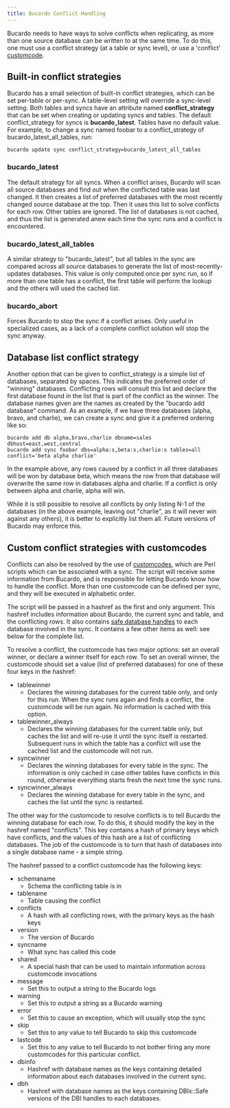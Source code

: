 ```yaml
---
title: Bucardo Conflict Handling
---
```


Bucardo needs to have ways to solve conflicts when replicating, as more than one source database can be written to at the same time. To do this, one must use a conflict strategy (at a table or sync level), or use a 'conflict' [customcode](/Bucardo/customcode "wikilink").

Built-in conflict strategies
----------------------------

Bucardo has a small selection of built-in conflict strategies, which can be set per-table or per-sync. A table-level setting will override a sync-level setting. Both tables and syncs have an attribute named **conflict_strategy** that can be set when creating or updating syncs and tables. The default conflict_strategy for syncs is **bucardo_latest**. Tables have no default value. For example, to change a sync named foobar to a conflict_strategy of bucardo_latest_all_tables, run:

    bucardo update sync conflict_strategy=bucardo_latest_all_tables

### bucardo_latest

The default strategy for all syncs. When a conflict arises, Bucardo will scan all source databases and find out when the conflicted table was last changed. It then creates a list of preferred databases with the most recently changed source database at the top. Then it uses this list to solve conflicts for each row. Other tables are ignored. The list of databases is not cached, and thus the list is generated anew each time the sync runs and a conflict is encountered.

### bucardo_latest_all_tables

A similar strategy to "bucardo_latest", but all tables in the sync are compared across all source databases to generate the list of most-recently-updates databases. This value is only computed once per sync run, so if more than one table has a conflict, the first table will perform the lookup and the others will used the cached list.

### bucardo_abort

Forces Bucardo to stop the sync if a conflict arises. Only useful in specialized cases, as a lack of a complete conflict solution will stop the sync anyway.

Database list conflict strategy
-------------------------------

Another option that can be given to conflict_strategy is a simple list of databases, separated by spaces. This indicates the preferred order of "winning" databases. Conflicting rows will consult this list and declare the first database found in the list that is part of the conflict as the winner. The database names given are the names as created by the "bucardo add database" command. As an example, if we have three databases (alpha, bravo, and charlie), we can create a sync and give it a preferred ordering like so:

    bucardo add db alpha,bravo,charlie dbname=sales dbhost=east,west,central
    bucardo add sync foobar dbs=alpha:s,beta:s,charlie:s tables=all conflict='beta alpha charlie'

In the example above, any rows caused by a conflict in all three databases will be won by database beta, which means the row from that database will overwrite the same row in databases alpha and charlie. If a conflict is only between alpha and charlie, alpha will win.

While it is still possible to resolve all conflicts by only listing N-1 of the databases (in the above example, leaving out "charlie", as it will never win against any others), it is better to explicitly list them all. Future versions of Bucardo may enforce this.

Custom conflict strategies with customcodes
-------------------------------------------

Conflicts can also be resolved by the use of [customcodes](/Bucardo/customcodes "wikilink"), which are Perl scripts which can be associated with a sync. The script will receive some information from Bucardo, and is responsible for letting Bucardo know how to handle the conflict. More than one customcode can be defined per sync, and they will be executed in alphabetic order.

The script will be passed in a hashref as the first and only argument. This hashref includes information about Bucardo, the current sync and table, and the conflicting rows. It also contains [safe database handles](/Bucardo/DBIx::Safe "wikilink") to each database involved in the sync. It contains a few other items as well: see below for the complete list.

To resolve a conflict, the customcode has two major options: set an overall winner, or declare a winner itself for each row. To set an overall winner, the customcode should set a value (list of preferred databases) for one of these four keys in the hashref:

-   tablewinner
    -   Declares the winning databases for the current table only, and only for this run. When the sync runs again and finds a conflict, the customcode will be run again. No information is cached with this option.
-   tablewinner_always
    -   Declares the winning databases for the current table only, but caches the list and will re-use it until the sync itself is restarted. Subsequent runs in which the table has a conflict will use the cached list and the customcode will not run.
-   syncwinner
    -   Declares the winning databases for every table in the sync. The information is only cached in case other tables have conflicts in this round, otherwise everything starts fresh the next time the sync runs.
-   syncwinner_always
    -   Declares the winning database for every table in the sync, and caches the list until the sync is restarted.

The other way for the customcode to resolve conflicts is to tell Bucardo the winning database for each row. To do this, it should modify the key in the hashref named "conflicts". This key contains a hash of primary keys which have conflicts, and the values of this hash are a list of conflicting databases. The job of the customcode is to turn that hash of databases into a single database name - a simple string.

The hashref passed to a conflict customcode has the following keys:

-   schemaname
    -   Schema the conflicting table is in
-   tablename
    -   Table causing the conflict
-   conflicts
    -   A hash with all conflicting rows, with the primary keys as the hash keys
-   version
    -   The version of Bucardo
-   syncname
    -   What sync has called this code
-   shared
    -   A special hash that can be used to maintain information across customcode invocations
-   message
    -   Set this to output a string to the Bucardo logs
-   warning
    -   Set this to output a string as a Bucardo warning
-   error
    -   Set this to cause an exception, which will usually stop the sync
-   skip
    -   Set this to any value to tell Bucardo to skip this customcode
-   lastcode
    -   Set this to any value to tell Bucardo to not bother firing any more customcodes for this particular conflict.
-   dbinfo
    -   Hashref with database names as the keys containing detailed information about each databases involved in the current sync.
-   dbh
    -   Hashref with database names as the keys containing DBIx::Safe versions of the DBI handles to each databases.
